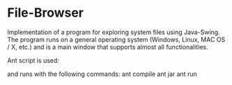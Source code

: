 # File-Browser
Implementation of a program for exploring system files using Java-Swing. The program runs on a general operating system (Windows, Linux, MAC OS / X, etc.) and is a main window that supports almost all functionalities.

Ant script is used:

and runs with the following commands: ant compile ant jar ant run
